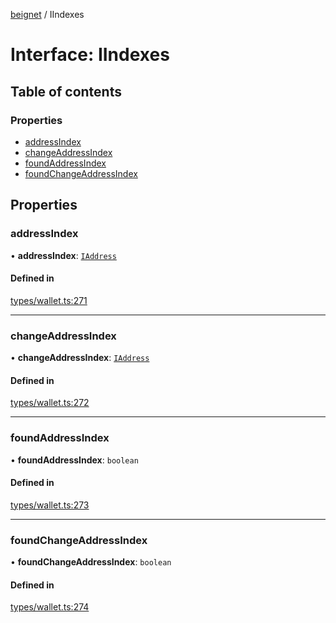 [beignet](../README.md) / IIndexes

# Interface: IIndexes

## Table of contents

### Properties

- [addressIndex](IIndexes.md#addressindex)
- [changeAddressIndex](IIndexes.md#changeaddressindex)
- [foundAddressIndex](IIndexes.md#foundaddressindex)
- [foundChangeAddressIndex](IIndexes.md#foundchangeaddressindex)

## Properties

### addressIndex

• **addressIndex**: [`IAddress`](IAddress.md)

#### Defined in

[types/wallet.ts:271](https://github.com/synonymdev/beignet/blob/8f99086/src/types/wallet.ts#L271)

___

### changeAddressIndex

• **changeAddressIndex**: [`IAddress`](IAddress.md)

#### Defined in

[types/wallet.ts:272](https://github.com/synonymdev/beignet/blob/8f99086/src/types/wallet.ts#L272)

___

### foundAddressIndex

• **foundAddressIndex**: `boolean`

#### Defined in

[types/wallet.ts:273](https://github.com/synonymdev/beignet/blob/8f99086/src/types/wallet.ts#L273)

___

### foundChangeAddressIndex

• **foundChangeAddressIndex**: `boolean`

#### Defined in

[types/wallet.ts:274](https://github.com/synonymdev/beignet/blob/8f99086/src/types/wallet.ts#L274)
